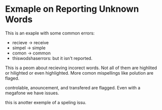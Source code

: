 # Exmaple on Reporting Unknown Words

This is an exaple with some common errors:

-   recieve -> receive
-   simpel -> simple
-   comon -> common
-   thiswodshaserrors: but it isn't reported.

This is a peom about recieving incorect words. Not all of them are highlited or hilighted or even highlighted.
More comon mispellings like polution are flaged.

controlable, anouncement, and transfered are flagged. Even with a megafone we have issues.

this is anotter exemple of a speling issu.
